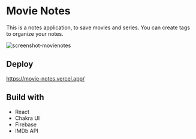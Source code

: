 # Movie Notes
This is a notes application, to save movies and series. You can create tags to organize your notes.

![screenshot-movienotes](https://user-images.githubusercontent.com/34424810/217356535-cf1cc166-c636-4c5f-83ff-493688ad9b75.png)

## Deploy
https://movie-notes.vercel.app/

## Build with

 - React
 - Chakra UI
 - Firebase
 - IMDb API 
